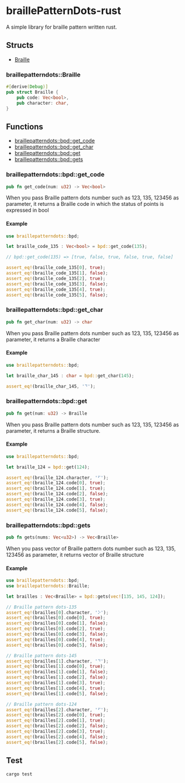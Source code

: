 # braillePatternDots-rust

A simple library for braille pattern written rust.

## Structs

- [Braille](#braillepatterndotsbraille)

### braillepatterndots::Braille

```rust
#[derive(Debug)]
pub struct Braille {
    pub code: Vec<bool>,
    pub character: char,
}
```

## Functions

- [braillepatterndots::bpd::get_code](#braillepatterndotsbpdget_code)
- [braillepatterndots::bpd::get_char](#braillepatterndotsbpdget_char)
- [braillepatterndots::bpd::get](#braillepatterndotsbpdget)
- [braillepatterndots::bpd::gets](#braillepatterndotsbpdgets)

### braillepatterndots::bpd::get_code

```rust
pub fn get_code(num: u32) -> Vec<bool>
```

When you pass Braille pattern dots number such as 123, 135, 123456 as parameter, it returns a Braille code in which the status of points is expressed in bool

#### Example

```rust
use braillepatterndots::bpd;

let braille_code_135 : Vec<bool> = bpd::get_code(135);

// bpd::get_code(135) => [true, false, true, false, true, false]

assert_eq!(braille_code_135[0], true);
assert_eq!(braille_code_135[1], false);
assert_eq!(braille_code_135[2], true);
assert_eq!(braille_code_135[3], false);
assert_eq!(braille_code_135[4], true);
assert_eq!(braille_code_135[5], false);
```

### braillepatterndots::bpd::get_char

```rust
pub fn get_char(num: u32) -> char
```

When you pass Braille pattern dots number such as 123, 135, 123456 as parameter, it returns a Braille character

#### Example

```rust
use braillepatterndots::bpd;

let braille_char_145 : char = bpd::get_char(145);

assert_eq!(braille_char_145, '⠙');
```

### braillepatterndots::bpd::get

```rust
pub fn get(num: u32) -> Braille
```

When you pass Braille pattern dots number such as 123, 135, 123456 as parameter, it returns a Braille structure.

#### Example

```rust
use braillepatterndots::bpd;

let braille_124 = bpd::get(124);

assert_eq!(braille_124.character, '⠋');
assert_eq!(braille_124.code[0], true);
assert_eq!(braille_124.code[1], true);
assert_eq!(braille_124.code[2], false);
assert_eq!(braille_124.code[3], true);
assert_eq!(braille_124.code[4], false);
assert_eq!(braille_124.code[5], false);
```

### braillepatterndots::bpd::gets

```rust
pub fn gets(nums: Vec<u32>) -> Vec<Braille>
```

When you pass vector of Braille pattern dots number such as 123, 135, 123456 as parameter, it returns vector of Braille structure

#### Example

```rust
use braillepatterndots::bpd;
use braillepatterndots::Braille;

let brailles : Vec<Braille> = bpd::gets(vec![135, 145, 124]);

// Braille pattern dots-135
assert_eq!(brailles[0].character, '⠕');
assert_eq!(brailles[0].code[0], true);
assert_eq!(brailles[0].code[1], false);
assert_eq!(brailles[0].code[2], true);
assert_eq!(brailles[0].code[3], false);
assert_eq!(brailles[0].code[4], true);
assert_eq!(brailles[0].code[5], false);

// Braille pattern dots-145
assert_eq!(brailles[1].character, '⠙');
assert_eq!(brailles[1].code[0], true);
assert_eq!(brailles[1].code[1], false);
assert_eq!(brailles[1].code[2], false);
assert_eq!(brailles[1].code[3], true);
assert_eq!(brailles[1].code[4], true);
assert_eq!(brailles[1].code[5], false);

// Braille pattern dots-124
assert_eq!(brailles[2].character, '⠋');
assert_eq!(brailles[2].code[0], true);
assert_eq!(brailles[2].code[1], true);
assert_eq!(brailles[2].code[2], false);
assert_eq!(brailles[2].code[3], true);
assert_eq!(brailles[2].code[4], false);
assert_eq!(brailles[2].code[5], false);
```

## Test

```bash
cargo test
```
